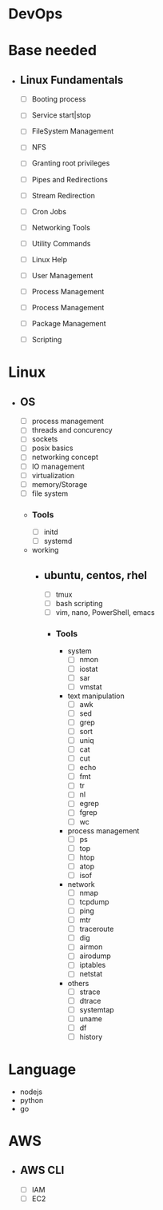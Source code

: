 # DevOps
# Base needed
- ## Linux Fundamentals 
	- [ ] Booting process 
	- [ ] Service start|stop 
	- [ ] FileSystem Management 
	- [ ] NFS 
	- [ ] Granting root privileges 
	- [ ] Pipes and Redirections 
	- [ ] Stream Redirection 
	- [ ] Cron Jobs 
	- [ ] Networking Tools 
	- [ ] Utility Commands 
	- [ ] Linux Help 
	- [ ] User Management 
	- [ ] Process Management 
	- [ ] Process Management 
	- [ ] Package Management 
	- [ ] Scripting 


# Linux
- ## OS
	- [ ] process management
	- [ ] threads and concurency
	- [ ] sockets
	- [ ] posix basics
	- [ ] networking concept
	- [ ] IO management
	- [ ] virtualization
	- [ ] memory/Storage
	- [ ] file system
 	- ### Tools 
		- [ ] initd
		- [ ] systemd
	- working
		- ## ubuntu, centos, rhel
			- [ ] tmux
			- [ ] bash scripting
			- [ ] vim, nano, PowerShell, emacs
			-  ### Tools
				- system
					- [ ] nmon
					- [ ] iostat
					- [ ] sar
					- [ ] vmstat
				- text manipulation
					- [ ] awk
					- [ ] sed
					- [ ] grep
					- [ ] sort
					- [ ] uniq
					- [ ] cat
					- [ ] cut
					- [ ] echo
					- [ ] fmt
					- [ ] tr
					- [ ] nl
					- [ ] egrep
					- [ ] fgrep
					- [ ] wc
				- process management
					- [ ] ps
					- [ ] top
					- [ ] htop
					- [ ] atop
					- [ ] isof
				- network
					- [ ] nmap
					- [ ] tcpdump
					- [ ] ping
					- [ ] mtr
					- [ ] traceroute
					- [ ] dig
					- [ ] airmon
					- [ ] airodump
					- [ ] iptables
					- [ ] netstat
				- others
					- [ ] strace
					- [ ] dtrace
					- [ ] systemtap
					- [ ] uname
					- [ ] df
					- [ ] history
# Language
- nodejs
- python
- go

# AWS
- ## AWS CLI
	- [ ] IAM
	- [ ] EC2
